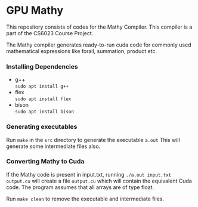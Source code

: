 # GPU Mathy

This repository consists of codes for the Mathy Compiler. This compiler is a part of the CS6023 Course Project.

The Mathy compiler generates ready-to-run cuda code for commonly used mathematical expressions like forall, summation, product etc.

### Installing Dependencies
- g++\
    `sudo apt install g++`
- flex\
    `sudo apt install flex`
- bison\
    `sudo apt install bison`

### Generating executables
Run `make` in the `src` directory to generate the executable `a.out`
This will generate some intermediate files also.

### Converting Mathy to Cuda
If the Mathy code is present in input.txt, running `./a.out input.txt output.cu` will create a file `output.cu` which will contain the equivalent Cuda code. The program assumes that all arrays are of type float.

Run `make clean` to remove the executable and intermediate files.

